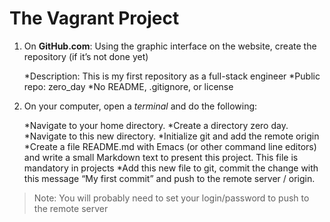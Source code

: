 The Vagrant Project
===================

1. On **GitHub.com**: Using the graphic interface on the website, create the repository (if it’s not done yet)

     *Description: This is my first repository as a full-stack engineer
     *Public repo: zero_day
     *No README, .gitignore, or license

2. On your computer, open a *terminal* and do the following:

     *Navigate to your home directory. 
     *Create a directory zero day. 
     *Navigate to this new directory.
     *Initialize git and add the remote origin
     *Create a file README.md with Emacs (or other command line editors) and write a small Markdown text to present this project. This file is mandatory in projects
     *Add this new file to git, commit the change with this message “My first commit” and push to the remote server / origin.

>Note: You will probably need to set your
>login/password to push to the remote server
